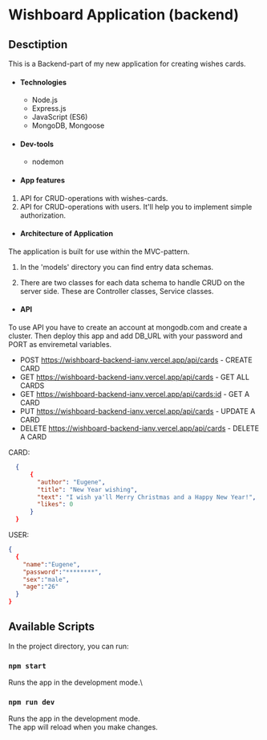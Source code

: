 # Wishboard Application (backend)

## Desctiption

This is a Backend-part of my new application for creating wishes cards.

- #### Technologies
  - Node.js
  - Express.js
  - JavaScript (ES6)
  - MongoDB, Mongoose
- #### Dev-tools
  - nodemon

* #### App features

1. API for CRUD-operations with wishes-cards.
2. API for CRUD-operations with users. It'll help you to implement simple authorization.

- #### Architecture of Application

The application is built for use within the MVC-pattern.

1. In the 'models' directory you can find entry data schemas.

2. There are two classes for each data schema to handle CRUD on the server side. These are Controller classes, Service classes.

- #### API

To use API you have to create an account at mongodb.com and create a cluster. Then deploy this app and add DB_URL with your password and PORT as enviremetal variables.

- POST https://wishboard-backend-ianv.vercel.app/api/cards - CREATE CARD
- GET https://wishboard-backend-ianv.vercel.app/api/cards - GET ALL CARDS
- GET https://wishboard-backend-ianv.vercel.app/api/cards:id - GET A CARD
- PUT https://wishboard-backend-ianv.vercel.app/api/cards - UPDATE A CARD
- DELETE https://wishboard-backend-ianv.vercel.app/api/cards - DELETE A CARD

CARD:

```json
  {
      {
        "author": "Eugene",
        "title": "New Year wishing",
        "text": "I wish ya'll Merry Christmas and a Happy New Year!",
        "likes": 0
      }
  }
```

USER:

```json
{
  {
    "name":"Eugene",
    "password":"********",
    "sex":"male",
    "age":"26"
  }
}
```

## Available Scripts

In the project directory, you can run:

### `npm start`

Runs the app in the development mode.\

### `npm run dev`

Runs the app in the development mode.\
The app will reload when you make changes.
